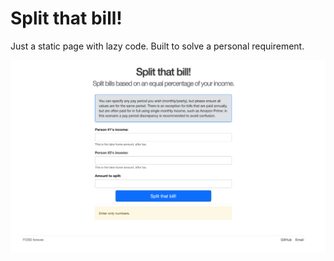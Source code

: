 # Split that bill!

Just a static page with lazy code. Built to solve a personal requirement.

![logo](./app/assets/images/site-appearance.png)
